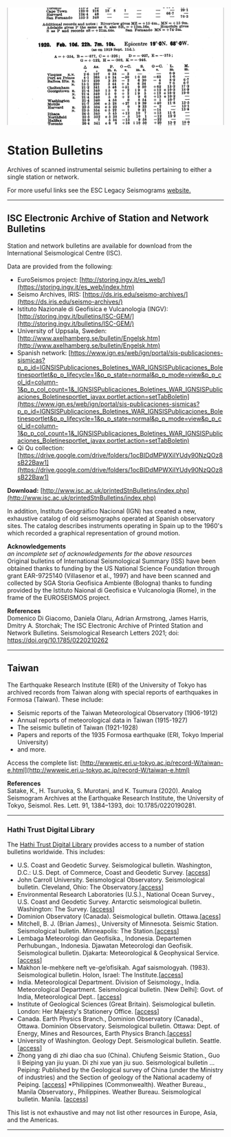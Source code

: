 <!---
layout              : page-fullwidth
show_meta           : false
title               : "Station Bulletins"
subheadline         : "FIND"
teaser              : "Resources for station bulletins."
header:
   image_fullwidth  : "bulletin.png"
permalink           : "/bulletins"
--->

![some dummy txt](images/bulletin.png)

# Station Bulletins

Archives of scanned instrumental seismic bulletins pertaining to either a single station or network.

For more useful links see the ESC Legacy Seismograms <a href="https://www.legacy-seismograms.eu/useful-links/">website.</a>

<hr>

## ISC Electronic Archive of Station and Network Bulletins
Station and network bulletins are available for download from the International Seismological Centre (ISC).  

Data are provided from the following:
* EuroSeismos project: [http://storing.ingv.it/es_web/](https://storing.ingv.it/es_web/index.htm) 
* Seismo Archives, IRIS: [https://ds.iris.edu/seismo-archives/](https://ds.iris.edu/seismo-archives/)
* Istituto Nazionale di Geofisica e Vulcanologia (INGV): [http://storing.ingv.it/bulletins/ISC-GEM/](http://storing.ingv.it/bulletins/ISC-GEM/)
* University of Uppsala, Sweden: [http://www.axelhamberg.se/bulletin/Engelsk.htm](http://www.axelhamberg.se/bulletin/Engelsk.htm)
* Spanish network: [https://www.ign.es/web/ign/portal/sis-publicaciones-sismicas?p_p_id=IGNSISPublicaciones_Boletines_WAR_IGNSISPublicaciones_Boletinesportlet&p_p_lifecycle=1&p_p_state=normal&p_p_mode=view&p_p_col_id=column-1&p_p_col_count=1&_IGNSISPublicaciones_Boletines_WAR_IGNSISPublicaciones_Boletinesportlet_javax.portlet.action=setTabBoletin](https://www.ign.es/web/ign/portal/sis-publicaciones-sismicas?p_p_id=IGNSISPublicaciones_Boletines_WAR_IGNSISPublicaciones_Boletinesportlet&p_p_lifecycle=1&p_p_state=normal&p_p_mode=view&p_p_col_id=column-1&p_p_col_count=1&_IGNSISPublicaciones_Boletines_WAR_IGNSISPublicaciones_Boletinesportlet_javax.portlet.action=setTabBoletin)
* Qi Qu collection: [https://drive.google.com/drive/folders/1ocBIDdMPWXilYUdy90NzQOz8sB22Baw1](https://drive.google.com/drive/folders/1ocBIDdMPWXilYUdy90NzQOz8sB22Baw1)

**Download:** [http://www.isc.ac.uk/printedStnBulletins/index.php](http://www.isc.ac.uk/printedStnBulletins/index.php)

In addition, Instituto Geográifico Nacional (IGN) has created a new, exhaustive catalog of old seismographs operated at Spanish observatory sites. The catalog describes instruments operating in Spain up to the 1960's which recorded a graphical representation of ground motion.

**Acknowledgements**  
*an incomplete set of acknowledgements for the above resources*  
Original bulletins of International Seismological Summary (ISS) have been obtained thanks to funding by the US National Science Foundation through grant EAR-9725140 (Villasenor et al., 1997) and have been scanned and collected by SGA Storia Geofisica Ambiente (Bologna) thanks to funding provided by the Istituto Naional di Geofisica e Vulcanologia (Rome), in the frame of the EUROSEISMOS project.  

**References**  
Domenico Di Giacomo, Daniela Olaru, Adrian Armstrong, James Harris, Dmitry A. Storchak; The ISC Electronic Archive of Printed Station and Network Bulletins. Seismological Research Letters 2021; doi: https://doi.org/10.1785/0220210262
<hr>

## Taiwan
The Earthquake Research Institute (ERI) of the University of Tokyo has archived records from Taiwan along with special reports of earthquakes in Formosa (Taiwan). These include:
* Seismic reports of the Taiwan Meteorological Observatory (1906-1912)
* Annual reports of meteorological data in Taiwan (1915-1927)
* The seismic bulletin of Taiwan (1921-1928)
* Papers and reports of the 1935 Formosa earthquake (ERI, Tokyo Imperial University)
* and more.

Access the complete list: [http://wwweic.eri.u-tokyo.ac.jp/record-W/taiwan-e.html](http://wwweic.eri.u-tokyo.ac.jp/record-W/taiwan-e.html)

**References**  
Satake, K., H. Tsuruoka, S. Murotani, and K. Tsumura (2020). Analog Seismogram Archives at the Earthquake Research Institute, the
University of Tokyo, Seismol. Res. Lett. 91, 1384–1393, doi: 10.1785/0220190281.
<hr>

### Hathi Trust Digital Library
The [Hathi Trust Digital Library](https://www.hathitrust.org/) provides access to a number of station bulletins worldwide.  This includes:

* U.S. Coast and Geodetic Survey. Seismological bulletin. Washington, D.C.: U.S. Dept. of Commerce, Coast and Geodetic Survey. [[access](https://catalog.hathitrust.org/Record/006188480/Home)]
* John Carroll University. Seismological Observatory. Seismological bulletin. Cleveland, Ohio: The Observatory.[[access](https://catalog.hathitrust.org/Record/011197864)]
* Environmental Research Laboratories (U.S.)., National Ocean Survey., U.S. Coast and Geodetic Survey. Antarctic seismological bulletin. Washington: The Survey. [[access](https://catalog.hathitrust.org/Record/006188481)]
* Dominion Observatory (Canada). Seismological bulletin. Ottawa.[[acess](https://catalog.hathitrust.org/Record/000058948)]
* Mitchell, B. J. (Brian James)., University of Minnesota. Seismic Station. Seismological bulletin. Minneapolis: The Station.[[access](https://catalog.hathitrust.org/Record/100840729)]
* Lembaga Meteorologi dan Geofisika., Indonesia. Departemen Perhubungan., Indonesia. Djawatan Meteorologi dan Geofisik. Seismological bulletin. Djakarta: Meteorological & Geophysical Service. [[access](https://catalog.hathitrust.org/Record/006188480/Home)]
* Makhon le-meḥḳere nefṭ ṿe-geʼofisiḳah. Agaf saismologyah. (1983). Seismological bulletin. Holon, Israel: The Institute.[[access](https://catalog.hathitrust.org/Record/010846148)]
* India. Meteorological Department. Division of Seismology., India. Meteorological Department. Seismological bulletin. [New Delhi]: Govt. of India, Meteorological Dept.. [[access](https://catalog.hathitrust.org/Record/010846174/Cite)]
* Institute of Geological Sciences (Great Britain). Seismological bulletin. London: Her Majesty's Stationery Office. [[access](https://catalog.hathitrust.org/Record/000542673)]
* Canada. Earth Physics Branch., Dominion Observatory (Canada)., Ottawa. Dominion Observatory. Seismological bulletin. Ottawa: Dept. of Energy, Mines and Resources, Earth Physics Branch.[[access](https://catalog.hathitrust.org/Record/000057709)]
* University of Washington. Geology Dept. Seismological bulletin. Seattle. [[access](https://catalog.hathitrust.org/Record/000060347)]
* Zhong yang di zhi diao cha suo (China). Chiufeng Seismic Station., Guo li Beiping yan jiu yuan. Di zhi xue yan jiu suo. Seismological bulletin ... Peiping: Published by the Geological survey of China (under the Ministry of industries) and the Section of geology of the National academy of Peiping. [[access](https://catalog.hathitrust.org/Record/000053077)]
*Philippines (Commonwealth). Weather Bureau., Manila Observatory., Philippines. Weather Bureau. Seismological bulletin. Manila. [[access](https://catalog.hathitrust.org/Record/000639562)]

This list is not exhaustive and may not list other resources in Europe, Asia, and the Americas.
<hr>
